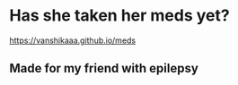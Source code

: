 # Has she taken her meds yet?

https://vanshikaaa.github.io/meds

## Made for my friend with epilepsy
